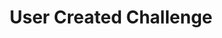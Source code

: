 ---
title: User Created Challenge
excerpt: ''
deprecated: false
hidden: false
metadata:
  title: ''
  description: ''
  robots: index
next:
  description: ''
---